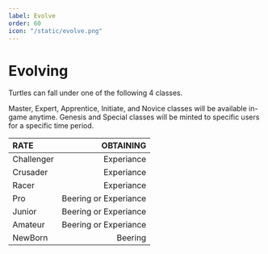 ```yaml
---
label: Evolve
order: 60
icon: "/static/evolve.png"
---
```


# Evolving

Turtles can fall under one of the following 4 classes.

Master, Expert, Apprentice, Initiate, and Novice classes will be available in-game anytime.
Genesis and Special classes will be minted to specific users for a specific time period.

RATE   | OBTAINING |
:---   |  ---:
Challenger| Experiance  
Crusader| Experiance 
Racer| Experiance   
Pro| Beering or Experiance  
Junior| Beering or Experiance  
Amateur| Beering or Experiance  
NewBorn| Beering
